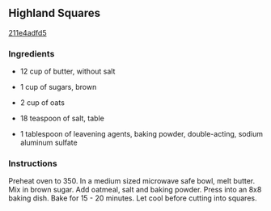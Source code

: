 ## Highland Squares

[211e4adfd5](http://www.food.com/recipe/highland-squares-402929)

### Ingredients

 - 12 cup of butter, without salt

 - 1 cup of sugars, brown

 - 2 cup of oats

 - 18 teaspoon of salt, table

 - 1 tablespoon of leavening agents, baking powder, double-acting, sodium aluminum sulfate

### Instructions

Preheat oven to 350. In a medium sized microwave safe bowl, melt butter. Mix in brown sugar. Add oatmeal, salt and baking powder. Press into an 8x8 baking dish. Bake for 15 - 20 minutes. Let cool before cutting into squares.